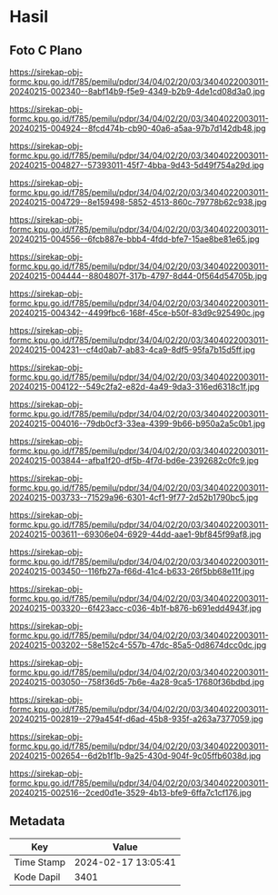 # Hasil

## Foto C Plano

https://sirekap-obj-formc.kpu.go.id/f785/pemilu/pdpr/34/04/02/20/03/3404022003011-20240215-002340--8abf14b9-f5e9-4349-b2b9-4de1cd08d3a0.jpg

https://sirekap-obj-formc.kpu.go.id/f785/pemilu/pdpr/34/04/02/20/03/3404022003011-20240215-004924--8fcd474b-cb90-40a6-a5aa-97b7d142db48.jpg

https://sirekap-obj-formc.kpu.go.id/f785/pemilu/pdpr/34/04/02/20/03/3404022003011-20240215-004827--57393011-45f7-4bba-9d43-5d49f754a29d.jpg

https://sirekap-obj-formc.kpu.go.id/f785/pemilu/pdpr/34/04/02/20/03/3404022003011-20240215-004729--8e159498-5852-4513-860c-79778b62c938.jpg

https://sirekap-obj-formc.kpu.go.id/f785/pemilu/pdpr/34/04/02/20/03/3404022003011-20240215-004556--6fcb887e-bbb4-4fdd-bfe7-15ae8be81e65.jpg

https://sirekap-obj-formc.kpu.go.id/f785/pemilu/pdpr/34/04/02/20/03/3404022003011-20240215-004444--8804807f-317b-4797-8d44-0f564d54705b.jpg

https://sirekap-obj-formc.kpu.go.id/f785/pemilu/pdpr/34/04/02/20/03/3404022003011-20240215-004342--4499fbc6-168f-45ce-b50f-83d9c925490c.jpg

https://sirekap-obj-formc.kpu.go.id/f785/pemilu/pdpr/34/04/02/20/03/3404022003011-20240215-004231--cf4d0ab7-ab83-4ca9-8df5-95fa7b15d5ff.jpg

https://sirekap-obj-formc.kpu.go.id/f785/pemilu/pdpr/34/04/02/20/03/3404022003011-20240215-004122--549c2fa2-e82d-4a49-9da3-316ed6318c1f.jpg

https://sirekap-obj-formc.kpu.go.id/f785/pemilu/pdpr/34/04/02/20/03/3404022003011-20240215-004016--79db0cf3-33ea-4399-9b66-b950a2a5c0b1.jpg

https://sirekap-obj-formc.kpu.go.id/f785/pemilu/pdpr/34/04/02/20/03/3404022003011-20240215-003844--afba1f20-df5b-4f7d-bd6e-2392682c0fc9.jpg

https://sirekap-obj-formc.kpu.go.id/f785/pemilu/pdpr/34/04/02/20/03/3404022003011-20240215-003733--71529a96-6301-4cf1-9f77-2d52b1790bc5.jpg

https://sirekap-obj-formc.kpu.go.id/f785/pemilu/pdpr/34/04/02/20/03/3404022003011-20240215-003611--69306e04-6929-44dd-aae1-9bf845f99af8.jpg

https://sirekap-obj-formc.kpu.go.id/f785/pemilu/pdpr/34/04/02/20/03/3404022003011-20240215-003450--116fb27a-f66d-41c4-b633-26f5bb68e11f.jpg

https://sirekap-obj-formc.kpu.go.id/f785/pemilu/pdpr/34/04/02/20/03/3404022003011-20240215-003320--6f423acc-c036-4b1f-b876-b691edd4943f.jpg

https://sirekap-obj-formc.kpu.go.id/f785/pemilu/pdpr/34/04/02/20/03/3404022003011-20240215-003202--58e152c4-557b-47dc-85a5-0d8674dcc0dc.jpg

https://sirekap-obj-formc.kpu.go.id/f785/pemilu/pdpr/34/04/02/20/03/3404022003011-20240215-003050--758f36d5-7b6e-4a28-9ca5-17680f36bdbd.jpg

https://sirekap-obj-formc.kpu.go.id/f785/pemilu/pdpr/34/04/02/20/03/3404022003011-20240215-002819--279a454f-d6ad-45b8-935f-a263a7377059.jpg

https://sirekap-obj-formc.kpu.go.id/f785/pemilu/pdpr/34/04/02/20/03/3404022003011-20240215-002654--6d2b1f1b-9a25-430d-904f-9c05ffb6038d.jpg

https://sirekap-obj-formc.kpu.go.id/f785/pemilu/pdpr/34/04/02/20/03/3404022003011-20240215-002516--2ced0d1e-3529-4b13-bfe9-6ffa7c1cf176.jpg


## Metadata

| Key        | Value               |
| ---------- | ------------------- |
| Time Stamp | 2024-02-17 13:05:41 |
| Kode Dapil | 3401                |



